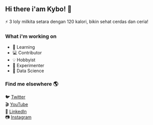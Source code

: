 <!-- 
<div align="center">
  <h1>Hi there I'am Kybo 👋</h1>
  <a href="https://bit.ly/3IBoY2f"><img src="https://bit.ly/3AB5o3G"/></a>
  <p><img src="https://github.com/kybo15/kybo15/blob/master/banner.gif?raw=true"/></p>
</div>
 -->
 
## Hi there i'am Kybo! 👋

⚡ 3 loly milkita setara dengan 120 kalori, bikin sehat cerdas dan ceria!

### What i'm working on 

- 📖 Learning
- 💻 Contributor
- 💡 Hobbyist
- 🧪 Experimenter
- 🔬 Data Science

### Find me elsewhere 🌎

<!-- 🚀 [Site](https://wikisite.vercel.app) <br> -->
🐦 [Twitter](https://twitter.com/R007MMXV) <br>
🎬 [YouTube](https://www.youtube.com/channel/UCKeqgzkfyowT1N-zIpGw-NA) <br>
💼 [LinkedIn](https://www.linkedin.com/in/andre-attamimi-453109230) <br>
📷 [Instagram](https://www.instagram.com/__153rb) <br>

